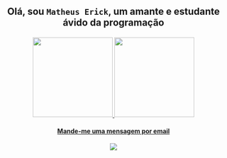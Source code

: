 <div align="center"><h2><p><strong>
Olá, sou <code>Matheus Erick</code>, um amante e estudante ávido da programação
</strong></p></h2></div>

<div align="center">
<a href="https://github.com/obyick">
<img height="180em" src="https://github-readme-stats.vercel.app/api?username=obyick&show_icons=true&theme=dracula&include_all_commits=true&count_private=true"/>
<img height="180em" src="https://github-readme-stats.vercel.app/api/top-langs/?username=obyick&layout=compact&langs_count=7&theme=dracula"/>
</div>
  
<div align="center"><h4><p><strong>
Mande-me uma mensagem por email
</strong></p></h4></div>
  
<div align="center">
<a href="mailto:matheuserickbarros@gmail.com"><img src="https://img.shields.io/badge/-Gmail-%23333?style=for-the-badge&logo=gmail&logoColor=white" target="_blank"></a>
</div>
